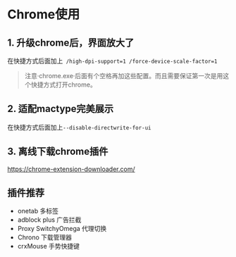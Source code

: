 Chrome使用
==

## 1. 升级chrome后，界面放大了
  在快捷方式后面加上` /high-dpi-support=1 /force-device-scale-factor=1`
  > 注意·chrome.exe·后面有个空格再加这些配置。而且需要保证第一次是用这个快捷方式打开chrome。

## 2. 适配mactype完美展示
  在快捷方式后面加上`--disable-directwrite-for-ui`
  
## 3. 离线下载chrome插件
https://chrome-extension-downloader.com/


## 插件推荐

- onetab 多标签 
- adblock plus  广告拦截
- Proxy SwitchyOmega 代理切换
- Chrono 下载管理器
- crxMouse 手势快捷键
